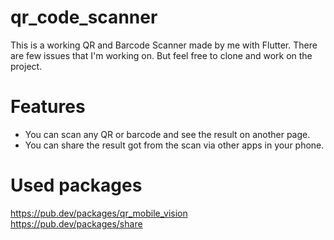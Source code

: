 # qr_code_scanner

This is a working QR and Barcode Scanner made by me with Flutter. There are few issues that I'm working on. But feel free to clone and work on the project.

# Features

- You can scan any QR or barcode and see the result on another page.
- You can share the result got from the scan via other apps in your phone.

# Used packages

https://pub.dev/packages/qr_mobile_vision<br>
https://pub.dev/packages/share

